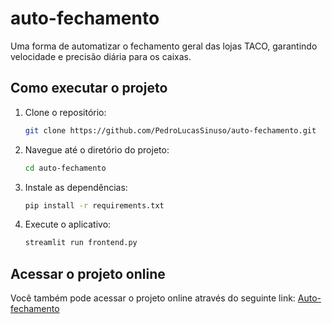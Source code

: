 # auto-fechamento
Uma forma de automatizar o fechamento geral das lojas TACO, garantindo velocidade e precisão diária para os caixas.

## Como executar o projeto

1. Clone o repositório:
    ```bash
    git clone https://github.com/PedroLucasSinuso/auto-fechamento.git
    ```

2. Navegue até o diretório do projeto:
    ```bash
    cd auto-fechamento
    ```

3. Instale as dependências:
    ```bash
    pip install -r requirements.txt
    ```

4. Execute o aplicativo:
    ```bash
    streamlit run frontend.py
    ```

## Acessar o projeto online

Você também pode acessar o projeto online através do seguinte link:
[Auto-fechamento](https://auto-fechamento.streamlit.app)
